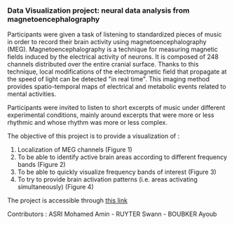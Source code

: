 
### Data Visualization project: neural data analysis from magnetoencephalography

Participants were given a task of listening to standardized pieces of music in order to record their brain activity using magnetoencephalography (MEG). Magnetoencephalography is a technique for measuring magnetic fields induced by the electrical activity of neurons. It is composed of 248 channels distributed over the entire cranial surface. Thanks to this technique, local modifications of the electromagnetic field that propagate at the speed of light can be detected "in real time". This imaging method provides spatio-temporal maps of electrical and metabolic events related to mental activities.

Participants were invited to listen to short excerpts of music under different experimental conditions, mainly around excerpts that were more or less rhythmic and whose rhythm was more or less complex. 

The objective of this project is to provide a visualization of :

1. Localization of MEG channels (Figure 1)
2. To be able to identify active brain areas according to different frequency bands (Figure 2)
3. To be able to quickly visualize frequency bands of interest (Figure 3)
4. To try to provide brain activation patterns (i.e. areas activating simultaneously) (Figure 4)

The project is accessible through [this link](https://kraramel.github.io/Encephalo/)

Contributors : ASRI Mohamed Amin - RUYTER Swann - BOUBKER Ayoub 
